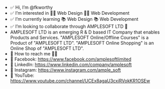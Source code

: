 - ✅ Hi, I’m @fkworthy
- ✅ I’m interested in 👨‍💻 Web Design 👨‍💻 Web Development
- ✅ I’m currently learning 📚 Web Design 📚 Web Development
- ✅ I’m looking to collaborate through AMPLESOFT LTD 🌈
- AMPLESOFT LTD is an emerging R & D based IT Company that enables Products and Services.
"AMPLESOFT Online/Offline Courses" is a Product of "AMPLESOFT LTD".
"AMPLESOFT Online Shopping" is an Online Shop of "AMPLESOFT LTD".
- 📢 How to reach me 🥳🥳
- 📣 Facebook: https://www.facebook.com/amplesoftlimited
- 📣 LinkedIn: https://www.linkedin.com/company/amplesoft
- 📣 Instagram: https://www.instagram.com/ample_soft
- 📣 YouTube: https://www.youtube.com/channel/UCEx8agaU3cxiRVokKR1OSEw
<!---
fkworthy/fkworthy is a 🎉 special 🎉 repository because its `README.md` (this file) appears on your GitHub profile.
You can click the Preview link to take a look at your changes.
--->
